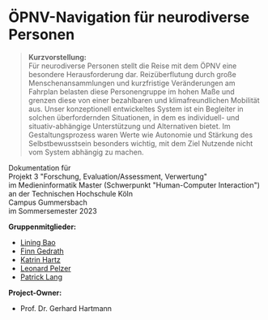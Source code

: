 # ÖPNV-Navigation für neurodiverse Personen

> **Kurzvorstellung:** \
> Für neurodiverse Personen stellt die Reise mit dem ÖPNV eine besondere Herausforderung dar. Reizüberflutung durch große Menschenansammlungen und kurzfristige Veränderungen am Fahrplan belasten diese Personengruppe im hohen Maße und grenzen diese von einer bezahlbaren und klimafreundlichen Mobilität aus. Unser konzeptionell entwickeltes System ist ein Begleiter in solchen überfordernden Situationen, in dem es individuell- und situativ-abhängige Unterstützung und Alternativen bietet. Im Gestaltungsprozess waren Werte wie Autonomie und Stärkung des Selbstbewusstsein besonders wichtig, mit dem Ziel Nutzende nicht vom System abhängig zu machen.

Dokumentation für \
Projekt 3 "Forschung, Evaluation/Assessment, Verwertung" \
im Medieninformatik Master (Schwerpunkt "Human-Computer Interaction") \
an der Technischen Hochschule Köln \
Campus Gummersbach \
im Sommersemester 2023

**Gruppenmitglieder:**
- [Lining Bao](mailto:lining.bao@smail.th-koeln.de)
- [Finn Gedrath](mailto:finn_nils.gedrath@smail.th-koeln.de)
- [Katrin Hartz](mailto:katrin.hartz@smail.th-koeln.de)
- [Leonard Pelzer](mailto:leonard.pelzer@smail.th-koeln.de)
- [Patrick Lang](mailto:patrick_raul.lang@smail.th-koeln.de)

**Project-Owner:**
- Prof. Dr. Gerhard Hartmann

